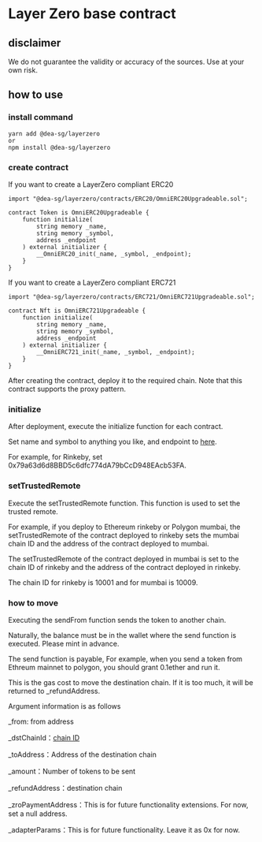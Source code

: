 # Layer Zero base contract

## disclaimer

We do not guarantee the validity or accuracy of the sources.
Use at your own risk.

## how to use

### install command

```
yarn add @dea-sg/layerzero
or
npm install @dea-sg/layerzero
```

### create contract

If you want to create a LayerZero compliant ERC20

```
import "@dea-sg/layerzero/contracts/ERC20/OmniERC20Upgradeable.sol";

contract Token is OmniERC20Upgradeable {
	function initialize(
		string memory _name,
		string memory _symbol,
		address _endpoint
	) external initializer {
		__OmniERC20_init(_name, _symbol, _endpoint);
	}
}
```

If you want to create a LayerZero compliant ERC721

```
import "@dea-sg/layerzero/contracts/ERC721/OmniERC721Upgradeable.sol";

contract Nft is OmniERC721Upgradeable {
	function initialize(
		string memory _name,
		string memory _symbol,
		address _endpoint
	) external initializer {
		__OmniERC721_init(_name, _symbol, _endpoint);
	}
}
```

After creating the contract, deploy it to the required chain.
Note that this contract supports the proxy pattern.

### initialize

After deployment, execute the initialize function for each contract.

Set name and symbol to anything you like, and endpoint to [here](https://layerzero.gitbook.io/docs/technical-reference/testnet/testnet-addresses).

For example, for Rinkeby, set 0x79a63d6d8BBD5c6dfc774dA79bCcD948EAcb53FA.

### setTrustedRemote

Execute the setTrustedRemote function. This function is used to set the trusted remote.

For example, if you deploy to Ethereum rinkeby or Polygon mumbai, the setTrustedRemote of the contract deployed to rinkeby sets the mumbai chain ID and the address of the contract deployed to mumbai.

The setTrustedRemote of the contract deployed in mumbai is set to the chain ID of rinkeby and the address of the contract deployed in rinkeby.

The chain ID for rinkeby is 10001 and for mumbai is 10009.

### how to move

Executing the sendFrom function sends the token to another chain.

Naturally, the balance must be in the wallet where the send function is executed. Please mint in advance.

The send function is payable, For example, when you send a token from Ethreum mainnet to polygon, you should grant 0.1ether and run it.

This is the gas cost to move the destination chain. If it is too much, it will be returned to \_refundAddress.

Argument information is as follows

\_from: from address

\_dstChainId：[chain ID](https://layerzero.gitbook.io/docs/technical-reference/testnet/testnet-addresses)

\_toAddress：Address of the destination chain

\_amount：Number of tokens to be sent

\_refundAddress：destination chain

\_zroPaymentAddress：This is for future functionality extensions. For now, set a null address.

\_adapterParams：This is for future functionality. Leave it as 0x for now.
